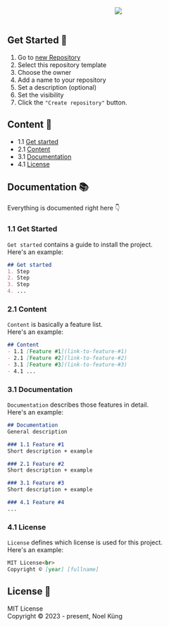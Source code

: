 <div align="center">
    <img src="https://user-images.githubusercontent.com/74761380/225863425-79475b28-8c91-4b68-b821-226d6ec862ba.png">
</div>

<br>

## Get Started 📌
1. Go to [new Repository](https://github.com/new)
2. Select this repository template
3. Choose the owner
4. Add a name to your repository
5. Set a description (optional)
6. Set the visibility
7. Click the <code>"Create repository"</code> button.

## Content 📃
- 1.1 [Get started](README.md#get-started-📌)
- 2.1 [Content](README.md#content-📃)
- 3.1 [Documentation](README.md#documentation-📚)
- 4.1 [License](README.md#license-🤝)

## Documentation 📚
Everything is documented right here 👇

### 1.1 Get Started
<code>Get started</code> contains a guide to install the project.<br>
Here's an example:

```Markdown
## Get started
1. Step
2. Step
3. Step
4. ...
```

### 2.1 Content
<code>Content</code> is basically a feature list.<br>
Here's an example:

```Markdown
## Content
- 1.1 [Feature #1](link-to-feature-#1)
- 2.1 [Feature #2](link-to-feature-#2)
- 3.1 [Feature #3](link-to-feature-#3)
- 4.1 ...
```

### 3.1 Documentation
<code>Documentation</code> describes those features in detail.<br>
Here's an example:

```Markdown
## Documentation
General description

### 1.1 Feature #1
Short description + example

### 2.1 Feature #2
Short description + example

### 3.1 Feature #3
Short description + example

### 4.1 Feature #4
...
```

### 4.1 License
<code>License</code> defines which license is used for this project.<br>
Here's an example:

```Markdown
MIT License<br>
Copyright © [year] [fullname]
```

## License 🤝
MIT License<br>
Copyright © 2023 - present, Noel Küng
